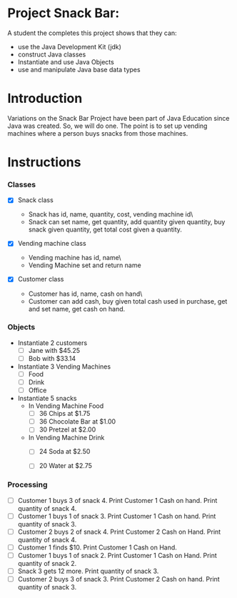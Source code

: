 # Project Snack Bar:

A student the completes this project shows that they can:

* use the Java Development Kit (jdk)
* construct Java classes
* Instantiate and use Java Objects
* use and manipulate Java base data types

# Introduction

Variations on the Snack Bar Project have been part of Java Education 
since Java was created. So, we will do one. The point is to set up 
vending machines where a person buys snacks from those machines.

# Instructions

### Classes

- [x] Snack class
    * Snack has id, name, quantity, cost, vending machine id\
    * Snack can set name, get quantity, add quantity given quantity, buy snack given quantity, get total cost given a quantity.

- [x] Vending machine class
    * Vending machine has id, name\
    * Vending Machine set and return name

- [x] Customer class
    * Customer has id, name, cash on hand\
    * Customer can add cash, buy given total cash used in purchase, get and set name, get cash on hand.


### Objects

* Instantiate 2 customers
    - [ ] Jane with $45.25
    - [ ] Bob with $33.14
* Instantiate 3 Vending Machines
    - [ ] Food
    - [ ] Drink
    - [ ] Office
* Instantiate 5 snacks
    * In Vending Machine Food
        - [ ] 36 Chips at $1.75
        - [ ] 36 Chocolate Bar at $1.00
        - [ ] 30 Pretzel at $2.00
    * In Vending Machine Drink
        - [ ] 24 Soda at $2.50
        - [ ] 20 Water at $2.75

	
### Processing

- [ ] Customer 1 buys 3 of snack 4. Print Customer 1 Cash on hand. Print quantity of snack 4.
- [ ] Customer 1 buys 1 of snack 3. Print Customer 1 Cash on hand. Print quantity of snack 3.
- [ ] Customer 2 buys 2 of snack 4. Print Customer 2 Cash on Hand. Print quantity of snack 4.
- [ ] Customer 1 finds $10. Print Customer 1 Cash on Hand.
- [ ] Customer 1 buys 1 of snack 2. Print Customer 1 Cash on Hand. Print quantity of snack 2.
- [ ] Snack 3 gets 12 more. Print quantity of snack 3.
- [ ] Customer 2 buys 3 of snack 3. Print Customer 2 Cash on hand. Print quantity of snack 3.
